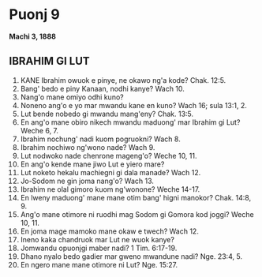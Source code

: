 # Puonj 9
**Machi 3, 1888**

## IBRAHIM GI LUT

1. KANE Ibrahim owuok e pinye, ne okawo ng'a kode? Chak. 12:5.
2. Bang' bedo e piny Kanaan, nodhi kanye? Wach 10.
3. Nang'o mane omiyo odhi kuno?
4. Noneno ang'o e yo mar mwandu kane en kuno? Wach 16; sula 13:1, 2.
5. Lut bende nobedo gi mwandu mang'eny? Chak. 13:5.
6. En ang'o mane obiro nikech mwandu maduong' mar Ibrahim gi Lut? Weche 6, 7.
7. Ibrahim nochung' nadi kuom pogruokni? Wach 8.
8. Ibrahim nochiwo ng'wono nade? Wach 9.
9. Lut nodwoko nade chenrone mageng'o? Weche 10, 11.
10. En ang'o kende mane jiwo Lut e yiero mare?
11. Lut noketo hekalu machiegni gi dala manade? Wach 12.
12. Jo-Sodom ne gin joma nang'o? Wach 13.
13. Ibrahim ne olal gimoro kuom ng'wonone? Weche 14-17.
14. En lweny maduong' mane mane otim bang' higni manokor? Chak. 14:8, 9.
15. Ang'o mane otimore ni ruodhi mag Sodom gi Gomora kod joggi? Weche 10, 11.
16. En joma mage mamoko mane okaw e twech? Wach 12.
17. Ineno kaka chandruok mar Lut ne wuok kanye?
18. Jomwandu opuonjgi maber nadi? 1 Tim. 6:17-19.
19. Dhano nyalo bedo gadier mar gweno mwandune nadi? Nge. 23:4, 5.
20. En ngero mane mane otimore ni Lut? Nge. 15:27.
